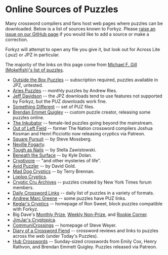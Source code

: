 
# Online Sources of Puzzles

Many crossword compilers and fans host web pages where puzzles can be
downloaded. Below is a list of sources known to Forkyz. Please [raise an
issue on our GitHub page][issues] if you would like to add a source or
make a correction.

Forkyz will attempt to open any file you give it, but look out for
Across Lite (.puz) or JPZ in particular.

The majority of the links on this page come from [Michael F. Gill
(Mokelfish)'s list of puzzles][monkelfish].

* [Outside the Box Puzzles][outside-the-box] -- subscription required,
  puzzles available in JPZ, untested.
* [Aries Puzzles][aries-puzzles] -- monthly puzzles by Andrew Ries.
* [Jeff Davidson][jeff-davidson] -- the JPZ downloads tend to use
  features not supported by Forkyz, but the PUZ downloads work fine.
* [Something Different][something-different] -- set of PUZ files.
* [Brendan Emmet Quigley][beq] -- custom puzzle creator, releasing some
  puzzles online.
* [The Inkubator][inkubator] -- female-led puzzles going beyond the
  mainstream.
* [Out of Left Field][outofleftfield] -- former The Nation crossword
  compilers Joshua Kosman and Henri Picciotto now releasing cryptics via
  Patreon.
* [Square Pursuit][square-pursuit] -- by Steve Mossberg.
* [Neville Fogarty][neville-fogarty].
* [Tough as Nails][tough-as-nails] -- by Stella Zawistowski.
* [Beneath the Surface][beneath-the-surface] -- by Kyle Dolan.
* [Cryptivore][cryptivore] -- "and other mysteries of life".
* [Avid Puzzler][avid-puzzler] -- by David Gold.
* [Mad Dog Cryptics][mad-dog-cryptics] -- by Terry Brennan.
* [Loplop Cryptics][loplop-cryptics].
* [Cryptic Cru Archives][crypticcru] -- puzzles created by New York
  Times forum members.
* [Daily Crossword Links][daily-crossword-links] -- daily list of
  puzzles in a variety of formats.
* [Andrew Marc Greene][andrew-marc-greene] -- some puzzles have PUZ
  links.
* [Keglar's Cryptics][keglar] -- homepage of Ron Sweet, block puzzles
  compatible with Forkyz.
* Big Dave's [Monthly Prize][big-dave-monthly], [Weekly
  Non-Prize][big-dave-weekly], and [Rookie Corner][big-dave-rookie].
* [JimJar's Cryptopica][jimjar].
* [CommuniCrossings][communicrossings] -- homepage of Steve Weyer.
* [Diary of a Crossword Fiend][diary] -- crossword reviews and links to
  puzzles across the web (under Today's Puzzles).
* [Hub Crosswords][hubcrosswords] -- Sunday-sized crosswords from Emily
  Cox, Henry Rathvon, and Brendan Emmett Quigley. Puzzles released via
  Patreon.

[monkelfish]: http://bbtp.net/puzzle/links.html
[issues]: https://github.com/yourealwaysbe/forkyz/issues

[outside-the-box]: https://www.joonpahk.com/blog/2021/04/12/year-6-variety-puzzle-16-starting-square-hint/
[aries-puzzles]: https://www.ariespuzzles.com/
[jeff-davidson]: https://puzzles.jeffpdavidson.com/
[something-different]: https://dandoesnotblog.blogspot.com/2020/04/something-different.html
[beq]: https://www.brendanemmettquigley.com/
[inkubator]: https://inkubatorcrosswords.com/
[outofleftfield]: http://www.leftfieldcryptics.com/
[square-pursuit]: https://squarepursuit.com/
[neville-fogarty]: https://nevillefogarty.wordpress.com/
[tough-as-nails]: https://toughasnails.net/
[beneath-the-surface]: https://beneaththesurfacepuzzles.blogspot.com/
[cryptivore]: https://cryptivore.com/
[avid-puzzler]: https://avidpuzzler.blogspot.com/
[mad-dog-cryptics]: https://maddogcryptics.com/
[loplop-cryptics]: https://loplop.fun/
[crypticcru]: https://archive.nytimes.com/www.nytimes.com/premium/xword/cryptic-archive.html
[daily-crossword-links]: https://crosswordlinks.substack.com/
[andrew-marc-greene]: http://www.greenehouse.com/a/puzzles/
[keglar]: https://kegler.gitlab.io/
[big-dave-monthly]: http://crypticcrosswords.net/puzzles/monthly-prize-puzzles/
[big-dave-weekly]: http://crypticcrosswords.net/puzzles/not-the-saturday-prize-puzzles/
[big-dave-rookie]: http://crypticcrosswords.net/puzzles/rookie-corner/
[jimjar]: https://twitter.com/Jimjar
[communicrossings]: https://communicrossings.com/crosswords-weyer
[diary]: https://crosswordfiend.com/
[hubcrosswords]: https://www.patreon.com/hubcrosswords

